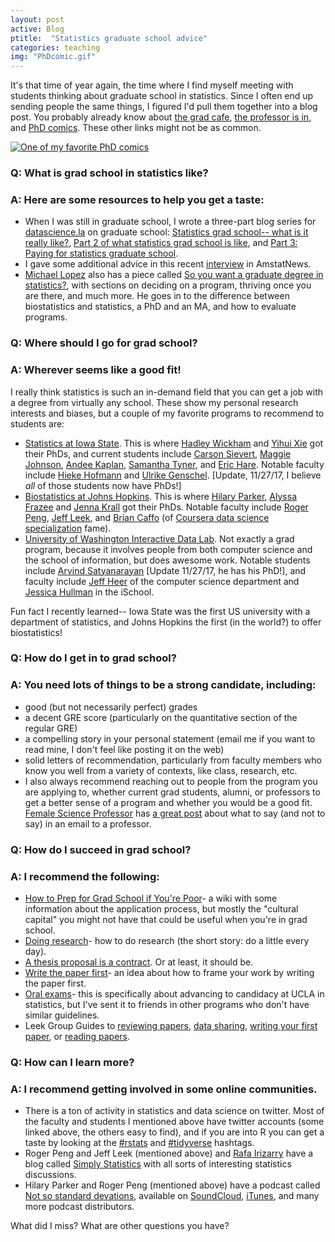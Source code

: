 ```yaml
---
layout: post
active: Blog
ptitle:  "Statistics graduate school advice" 
categories: teaching
img: "PhDcomic.gif"
---
```


It's that time of year again, the time where I find myself meeting with students thinking about graduate school in statistics. Since I often end up sending people the same things, I figured I'd pull them together into a blog post. You probably already know about [the grad cafe](https://thegradcafe.com/), [the professor is in](http://theprofessorisin.com/pearlsofwisdom/), and [PhD comics](http://www.phdcomics.com/comics.php). These other links might not be as common.

<!--more-->

<a class="thumb" href="http://www.phdcomics.com/comics.php?f=1286&fb_action_ids=148470391984848"><img src="{{ site.baseurl }}/img/PhDcomic.gif" class="img-responsive" alt="One of my favorite PhD comics"></a>

### Q: What is grad school in statistics like? 

### A: Here are some resources to help you get a taste:

- When I was still in graduate school, I wrote a three-part blog series for [datascience.la](http://datascience.la) on graduate school: [Statistics grad school-- what is it really like?](http://datascience.la/statistics-grad-school-what-is-it-really-like/), [Part 2 of what statistics grad school is like](http://datascience.la/part-2-of-statistics-grad-school-what-is-it-really-like/), and [Part 3: Paying for statistics graduate school](http://datascience.la/paying-for-statistics-grad-school-aka-the/). 
- I gave some additional advice in this recent [interview](http://magazine.amstat.org/blog/2016/09/01/inspire/) in AmstatNews. 
- [Michael Lopez](https://statsbylopez.com/about/) also has a piece called [So you want a graduate degree in statistics?](https://statsbylopez.com/2014/07/23/so-you-want-a-graduate-degree-in-statistics/), with sections on deciding on a program, thriving once you are there, and much more. He goes in to the difference between biostatistics and statistics, a PhD and an MA, and how to evaluate programs. 


### Q: Where should I go for grad school?

### A: Wherever seems like a good fit! 

I really think statistics is such an in-demand field that you can get a job with a degree from virtually any school. These show my personal research interests and biases, but a couple of my favorite programs to recommend to students are:

- [Statistics at Iowa State](http://stat.iastate.edu/). This is where [Hadley Wickham](http://hadley.nz/) and [Yihui Xie](http://yihui.name/knitr/) got their PhDs, and current students include [Carson Sievert](http://cpsievert.github.io/about/), [Maggie Johnson](https://twitter.com/maggiejohnsonmn), [Andee Kaplan](http://andeekaplan.com/), [Samantha Tyner](http://sctyner.github.io/), and [Eric Hare](http://erichare.me/). Notable faculty include [Hieke Hofmann](http://www.public.iastate.edu/~hofmann/) and [Ulrike Genschel](http://ugenschel.github.io/). [Update, 11/27/17, I believe *all* of those students now have PhDs!]
- [Biostatistics at Johns Hopkins](https://www.jhsph.edu/departments/biostatistics/index.html). This is where [Hilary Parker](https://twitter.com/hspter), [Alyssa Frazee](https://twitter.com/acfrazee) and [Jenna Krall](http://jennakrall.com/) got their PhDs. Notable faculty include [Roger Peng](http://www.biostat.jhsph.edu/~rpeng/), [Jeff Leek](http://jtleek.com/), and [Brian Caffo](http://www.bcaffo.com/) (of [Coursera data science specialization](https://www.coursera.org/specializations/jhu-data-science/1) fame).
- [University of Washington Interactive Data Lab](https://idl.cs.washington.edu/). Not exactly a grad program, because it involves people from both computer science and the school of information, but does awesome work. Notable students include [Arvind Satyanarayan](http://arvindsatya.com/) [Update 11/27/17, he has his PhD!], and faculty include [Jeff Heer](http://homes.cs.washington.edu/~jheer/) of the computer science department and [Jessica Hullman](http://faculty.washington.edu/jhullman/) in the iSchool. 

Fun fact I recently learned-- Iowa State was the first US university with a department of statistics, and Johns Hopkins the first (in the world?) to offer biostatistics!

### Q: How do I get in to grad school?

### A: You need lots of things to be a strong candidate, including:

- good (but not necessarily perfect) grades
- a decent GRE score (particularly on the quantitative section of the regular GRE)
- a compelling story in your personal statement (email me if you want to read mine, I don't feel like posting it on the web)
- solid letters of recommendation, particularly from faculty members who know you well from a variety of contexts, like class, research, etc. 
- I also always recommend reaching out to people from the program you are applying to, whether current grad students, alumni, or professors to get a better sense of a program and whether you would be a good fit. [Female Science Professor](http://science-professor.blogspot.com/) has [a great post](http://science-professor.blogspot.com/2011/10/writing-to-me-reprise.html) about what to say (and not to say) in an email to a professor. 


### Q: How do I succeed in grad school?

### A: I recommend the following:

- [How to Prep for Grad School if You're Poor](http://howtoprepforgradschoolwhilepoor.wikispaces.com/)- a wiki with some information about the application process, but mostly the "cultural capital" you might not have that could be useful when you're in grad school. 
- [Doing research](http://www.cs.indiana.edu/how.2b/how.2b.research.html)- how to do research (the short story: do a little every day). 
- [A thesis proposal is a contract](http://matt.might.net/articles/advice-for-phd-thesis-proposals/). Or at least, it should be. 
- [Write the paper first](http://www.cs.jhu.edu/~jason/advice/write-the-paper-first.html)- an idea about how to frame your work by writing the paper first. 
- [Oral exams](http://www.stat.ucla.edu/~frederic/oralexams.html)- this is specifically about advancing to candidacy at UCLA in statistics, but I've sent it to friends in other programs who don't have similar guidelines. 
- Leek Group Guides to [reviewing papers](https://github.com/jtleek/reviews), [data sharing](https://github.com/jtleek/datasharing), [writing your first paper](https://github.com/jtleek/firstpaper), or [reading papers](https://github.com/jtleek/readingpapers). 

### Q: How can I learn more?

### A: I recommend getting involved in some online communities. 

- There is a ton of activity in statistics and data science on twitter. Most of the faculty and students I mentioned above have twitter accounts (some linked above, the others easy to find), and if you are into R you can get a taste by looking at the [#rstats](https://twitter.com/hashtag/rstats?src=hash) and [#tidyverse](https://twitter.com/hashtag/tidyverse?src=hash) hashtags. 
- Roger Peng and Jeff Leek (mentioned above) and [Rafa Irizarry](http://rafalab.github.io/) have a blog called [Simply Statistics](http://simplystatistics.org/) with all sorts of interesting statistics discussions.
- Hilary Parker and Roger Peng (mentioned above) have a podcast called [Not so standard devations](http://simplystatistics.org/2015/09/17/not-so-standard-deviations-the-podcast/), available on [SoundCloud](https://soundcloud.com/nssd-podcast), [iTunes](https://itunes.apple.com/us/podcast/not-so-standard-deviations/id1040614570?mt=2), and many more podcast distributors. 

What did I miss? What are other questions you have?

